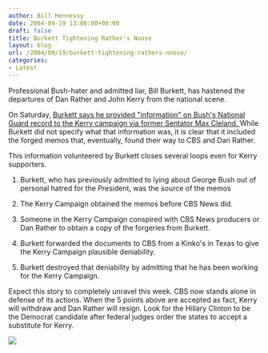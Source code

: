 ```yaml
---
author: Bill Hennessy
date: 2004-09-19 13:00:00+00:00
draft: false
title: Burkett Tightening Rather's Noose
layout: blog
url: /2004/09/19/burkett-tightening-rathers-noose/
categories:
- Latest
---
```


Professional Bush-hater and admitted liar, Bill Burkett, has hastened the departures of Dan Rather and John Kerry from the national scene.




On Saturday, [Burkett says he provided "information" on Bush's National Guard record to the Kerry campaign via former Sentator Max Cleland. ](https://www.foxnews.com/story/0,2933,132820,00.html) While Burkett did not specify what that information was, it is clear that it included the forged memos that, eventually, found their way to CBS and Dan Rather.




This information volunteered by Burkett closes several loops even for Kerry supporters.




1. Burkett, who has previously admitted to lying about George Bush out of personal hatred for the President, was the source of the memos




2. The Kerry Campaign obtained the memos before CBS News did.




3. Someone in the Kerry Campaign conspired with CBS News producers or Dan Rather to obtain a copy of the forgeries from Burkett.




4. Burkett forwarded the documents to CBS from a Kinko's in Texas to give the Kerry Campaign plausible deniability.




5. Burkett destroyed that deniability by admitting that he has been working for the Kerry Campaign.




Expect this story to completely unravel this week. CBS now stands alone in defense of its actions. When the 5 points above are accepted as fact, Kerry will withdraw and Dan Rather will resign. Look for the Hillary Clinton to be the Democrat candidate after federal judges order the states to accept a substitute for Kerry.




![](https://blog.billhennessy.com/aggbug.aspx?PostID=562)

